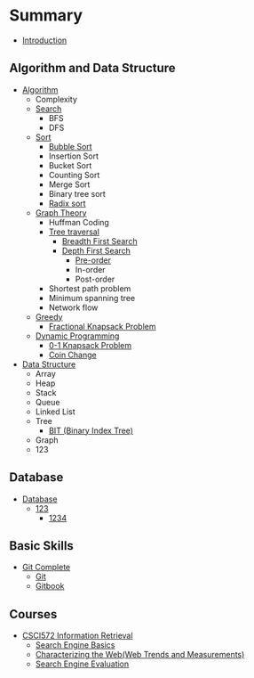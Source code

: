 # Summary

* [Introduction](README.md)

## Algorithm and Data Structure

* [Algorithm](algorithm/README.md)
  * Complexity
  * [Search](algorithm/search/README.md)
    * BFS
    * DFS
  * [Sort](algorithm/sort/README.md)
    * [Bubble Sort](algorithm/sort/bubble-sort.md)
    * Insertion Sort
    * Bucket Sort
    * Counting Sort
    * Merge Sort
    * Binary tree sort
    * [Radix sort](algorithm/sort/radix-sort.md)
  * [Graph Theory ](algorithm/graph-theory/README.md)
    * Huffman Coding
    * [Tree traversal ](algorithm/graph-theory/tree-traversal.md)
      * [Breadth First Search](algorithm/graph-theory/breadth-first-search.md)
      * [Depth First Search](algorithm/graph-theory/depth-first-search.md)
        * [Pre-order](algorithm/graph-theory/pre-order.md)
        * In-order
        * Post-order
    * Shortest path problem
    * Minimum spanning tree
    * Network flow
  * [Greedy](algorithm/greedy/README.md)
    * [Fractional Knapsack Problem](algorithm/greedy/fractional-knapsack-problem.md)
  * [Dynamic Programming](algorithm/dynamic-programming/README.md)
    * [0-1 Knapsack Problem](algorithm/dynamic-programming/0-1-knapsack-problem.md)
    * [Coin Change](algorithm/dynamic-programming/coin-change.md)
* [Data Structure](data-structure.md)
  * Array
  * Heap
  * Stack
  * Queue
  * Linked List
  * Tree
    * [BIT \(Binary Index Tree\)](data-structure/bit-binary-index-tree.md)
  * Graph
  * 123

## Database

* [Database](database/database.md)
  * [123](database/database/123.md)
    * [1234](database/database/123/1234.md)

## Basic Skills

* [Git Complete](git-complete/README.md)
  * [Git](git-complete/git.md)
  * [Gitbook](git-complete/gitbook.md)

## Courses

* [CSCI572 Information Retrieval](courses/csci572-information-retrieval.md)
  * [Search Engine Basics](courses/csci572-information-retrieval/search-engine-basics.md)
  * [Characterizing the Web\(Web Trends and Measurements\)](courses/csci572-information-retrieval/characterizing-the-webweb-trends-and-measurements.md)
  * [Search Engine Evaluation](courses/csci572-information-retrieval/search-engine-evaluation.md)

